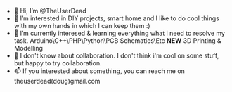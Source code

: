 - 👋 Hi, I’m @TheUserDead
- 👀 I’m interested in DIY projects, smart home and I like to do cool things with my own hands in which I can keep them :) 
- 🌱 I’m currently interesed & learning everything what i need to resolve my task. Arduino\C++\PHP\Python\PCB Schematics\Etc **NEW** 3D Printing & Modelling
- 💞️ I don't know about collaboration. I don't think i'm cool on some stuff, but happy to try collaboration.
- 📫 If you interested about something, you can reach me on theuserdead(doug)gmail.com

<!---
TheUserDead/TheUserDead is a ✨ special ✨ repository because its `README.md` (this file) appears on your GitHub profile.
You can click the Preview link to take a look at your changes.
--->

